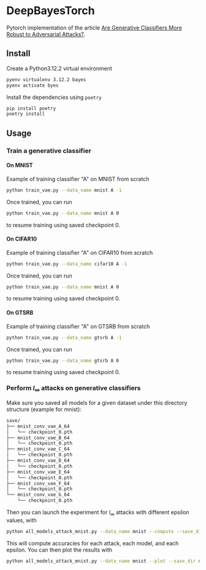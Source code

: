 # DeepBayesTorch

Pytorch implementation of the article
[Are Generative Classifiers More Robust to Adversarial Attacks?](https://arxiv.org/abs/1802.06552).

## Install

Create a Python3.12.2 virtual environment

```bash
pyenv virtualenv 3.12.2 bayes
pyenv activate byes
```

Install the dependencies using `poetry`

```bash
pip install poetry
poetry install
```

## Usage

### Train a generative classifier

#### On MNIST

Example of training classifier "A" on MNIST from scratch

```bash
python train_vae.py --data_name mnist A -1
```

Once trained, you can run

```bash
python train_vae.py --data_name mnist A 0
```

to resume training using saved checkpoint 0.

#### On CIFAR10

Example of training classifier "A" on CIFAR10 from scratch

```bash
python train_vae.py --data_name cifar10 A -1
```

Once trained, you can run

```bash
python train_vae.py --data_name mnist A 0
```

to resume training using saved checkpoint 0.

#### On GTSRB

Example of training classifier "A" on GTSRB from scratch

```bash
python train_vae.py --data_name gtsrb A -1
```

Once trained, you can run

```bash
python train_vae.py --data_name gtsrb A 0
```

to resume training using saved checkpoint 0.

### Perform $l_\infty$ attacks on generative classifiers

Make sure you saved all models for a given dataset under this directory structure
(example for mnist):

```bash
save/
├── mnist_conv_vae_A_64
│   └── checkpoint_0.pth
├── mnist_conv_vae_B_64
│   └── checkpoint_0.pth
├── mnist_conv_vae_C_64
│   └── checkpoint_0.pth
├── mnist_conv_vae_D_64
│   └── checkpoint_0.pth
├── mnist_conv_vae_E_64
│   └── checkpoint_0.pth
├── mnist_conv_vae_F_64
│   └── checkpoint_0.pth
└── mnist_conv_vae_G_64
    └── checkpoint_0.pth
```

Then you can launch the experiment for $l_\infty$ attacks with different epsilon
values, with

```bash
python all_models_attack_mnist.py --data_name mnist --compute --save_dir mnist_results --json_file mnist_infty.json
```

This will compute accuracies for each attack, each model, and each epsilon. You
can then plot the results with

```bash
python all_models_attack_mnist.py --data_name mnist --plot --save_dir mnist_results --json_file mnist_infty.json
```
